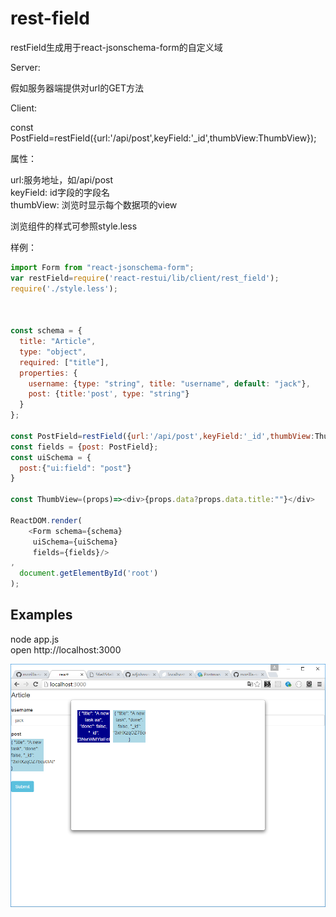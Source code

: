 # rest-field

restField生成用于react-jsonschema-form的自定义域

Server:


假如服务器端提供对url的GET方法

Client:

const PostField=restField({url:'/api/post',keyField:'_id',thumbView:ThumbView});



属性：

url:服务地址，如/api/post  
keyField: id字段的字段名  
thumbView: 浏览时显示每个数据项的view


浏览组件的样式可参照style.less


样例：

```js
import Form from "react-jsonschema-form";
var restField=require('react-restui/lib/client/rest_field');
require('./style.less');



const schema = {
  title: "Article",
  type: "object",
  required: ["title"],
  properties: {
    username: {type: "string", title: "username", default: "jack"},
    post: {title:'post', type: "string"}
  }
};

const PostField=restField({url:'/api/post',keyField:'_id',thumbView:ThumbView});
const fields = {post: PostField};
const uiSchema = {
  post:{"ui:field": "post"}
}

const ThumbView=(props)=><div>{props.data?props.data.title:""}</div>

ReactDOM.render(
    <Form schema={schema}
     uiSchema={uiSchema}
     fields={fields}/>
,
  document.getElementById('root')
);

```

## Examples

node app.js  
open http://localhost:3000

![img](screenshots/rest_field_01.png)